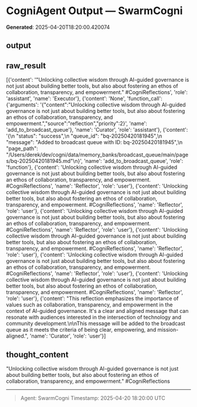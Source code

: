 # CogniAgent Output — SwarmCogni

**Generated**: 2025-04-20T18:20:00.420074

## output


## raw_result
[{'content': '"Unlocking collective wisdom through AI-guided governance is not just about building better tools, but also about fostering an ethos of collaboration, transparency, and empowerment." #CogniReflections', 'role': 'assistant', 'name': 'Executor'}, {'content': 'None', 'function_call': {'arguments': '{"content":"Unlocking collective wisdom through AI-guided governance is not just about building better tools, but also about fostering an ethos of collaboration, transparency, and empowerment.","source":"reflection","priority":2}', 'name': 'add_to_broadcast_queue'}, 'name': 'Curator', 'role': 'assistant'}, {'content': '{\n  "status": "success",\n  "queue_id": "bq-20250420181945",\n  "message": "Added to broadcast queue with ID: bq-20250420181945",\n  "page_path": "/Users/derek/dev/cogni/data/memory_banks/broadcast_queue/main/pages/bq-20250420181945.md"\n}', 'name': 'add_to_broadcast_queue', 'role': 'function'}, {'content': 'Unlocking collective wisdom through AI-guided governance is not just about building better tools, but also about fostering an ethos of collaboration, transparency, and empowerment. #CogniReflections', 'name': 'Reflector', 'role': 'user'}, {'content': 'Unlocking collective wisdom through AI-guided governance is not just about building better tools, but also about fostering an ethos of collaboration, transparency, and empowerment. #CogniReflections', 'name': 'Reflector', 'role': 'user'}, {'content': 'Unlocking collective wisdom through AI-guided governance is not just about building better tools, but also about fostering an ethos of collaboration, transparency, and empowerment. #CogniReflections', 'name': 'Reflector', 'role': 'user'}, {'content': 'Unlocking collective wisdom through AI-guided governance is not just about building better tools, but also about fostering an ethos of collaboration, transparency, and empowerment. #CogniReflections', 'name': 'Reflector', 'role': 'user'}, {'content': 'Unlocking collective wisdom through AI-guided governance is not just about building better tools, but also about fostering an ethos of collaboration, transparency, and empowerment. #CogniReflections', 'name': 'Reflector', 'role': 'user'}, {'content': 'Unlocking collective wisdom through AI-guided governance is not just about building better tools, but also about fostering an ethos of collaboration, transparency, and empowerment. #CogniReflections', 'name': 'Reflector', 'role': 'user'}, {'content': "This reflection emphasizes the importance of values such as collaboration, transparency, and empowerment in the context of AI-guided governance. It's a clear and aligned message that can resonate with audiences interested in the intersection of technology and community development.\n\nThis message will be added to the broadcast queue as it meets the criteria of being clear, empowering, and mission-aligned.", 'name': 'Curator', 'role': 'user'}]

## thought_content
"Unlocking collective wisdom through AI-guided governance is not just about building better tools, but also about fostering an ethos of collaboration, transparency, and empowerment." #CogniReflections

---
> Agent: SwarmCogni
> Timestamp: 2025-04-20 18:20:00 UTC